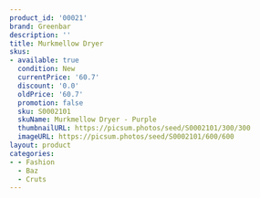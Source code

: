 ```yaml
---
product_id: '00021'
brand: Greenbar
description: ''
title: Murkmellow Dryer
skus:
- available: true
  condition: New
  currentPrice: '60.7'
  discount: '0.0'
  oldPrice: '60.7'
  promotion: false
  sku: S0002101
  skuName: Murkmellow Dryer - Purple
  thumbnailURL: https://picsum.photos/seed/S0002101/300/300
  imageURL: https://picsum.photos/seed/S0002101/600/600
layout: product
categories:
- - Fashion
  - Baz
  - Cruts
---
```

